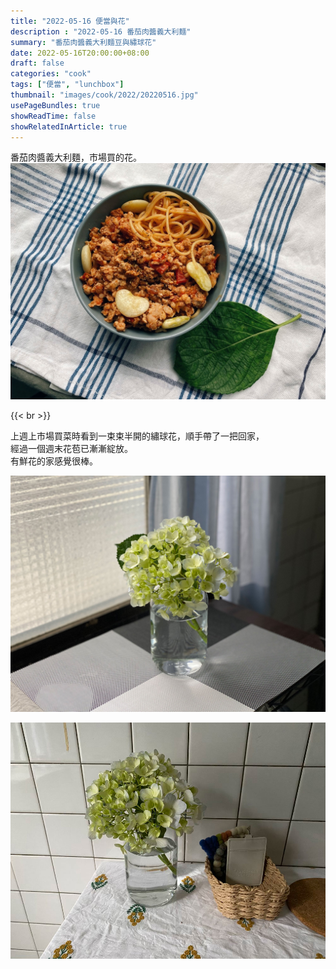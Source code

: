 ```yaml
---
title: "2022-05-16 便當與花"
description : "2022-05-16 番茄肉醬義大利麵"
summary: "番茄肉醬義大利麵豆與繡球花"
date: 2022-05-16T20:00:00+08:00
draft: false
categories: "cook"
tags: ["便當", "lunchbox"]
thumbnail: "images/cook/2022/20220516.jpg"
usePageBundles: true
showReadTime: false
showRelatedInArticle: true
---
```


番茄肉醬義大利麵，市場買的花。
![2022-05-16 番茄肉醬義大利麵](20220516_bento_1.jpg)

{{< br >}}

上週上市場買菜時看到一束束半開的繡球花，順手帶了一把回家，
\
經過一個週末花苞已漸漸綻放。
\
有鮮花的家感覺很棒。

![2022-05-16 繡球花](20220516_bento_3.jpg)

![2022-05-16 繡球花](20220516_bento_2.jpg)




